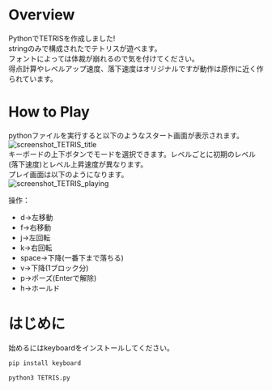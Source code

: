 # Overview

PythonでTETRISを作成しました!  
stringのみで構成されたでテトリスが遊べます。  
フォントによっては体裁が崩れるので気を付けてください。  
得点計算やレベルアップ速度、落下速度はオリジナルですが動作は原作に近く作られています。

# How to Play

pythonファイルを実行すると以下のようなスタート画面が表示されます。  
![screenshot_TETRIS_title](https://github.com/takagiyuusuke/TETRIS-for-python/assets/142160956/a8f34050-eceb-47ef-acd7-b426737e0089)  
キーボードの上下ボタンでモードを選択できます。レベルごとに初期のレベル(落下速度)とレベル上昇速度が異なります。  
プレイ画面は以下のようになります。  
![screenshot_TETRIS_playing](https://github.com/takagiyuusuke/TETRIS-for-python/assets/142160956/357c1b57-c0d7-45a5-9b69-842b1c4d4540)  


操作：
- d→左移動　
- f→右移動
- j→左回転
- k→右回転
- space→下降(一番下まで落ちる)
- v→下降(1ブロック分)
- p→ポーズ(Enterで解除)
- h→ホールド


# はじめに

始めるにはkeyboardをインストールしてください。
```bash
pip install keyboard

python3 TETRIS.py
```
